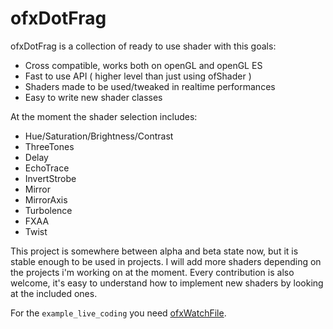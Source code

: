 ofxDotFrag
=====================================
ofxDotFrag is a collection of ready to use shader with this goals:   
- Cross compatible, works both on openGL and openGL ES
- Fast to use API ( higher level than just using ofShader )
- Shaders made to be used/tweaked in realtime performances
- Easy to write new shader classes 
   
At the moment the shader selection includes:   
- Hue/Saturation/Brightness/Contrast
- ThreeTones
- Delay
- EchoTrace
- InvertStrobe
- Mirror
- MirrorAxis
- Turbolence
- FXAA
- Twist
   
This project is somewhere between alpha and beta state now, but it is stable enough to be used in projects. I will add more shaders depending on the projects i'm working on at the moment. Every contribution is also welcome, it's easy to understand how to implement new shaders by looking at the included ones.   

For the `example_live_coding` you need [ofxWatchFile](https://github.com/nariakiiwatani/ofxWatchFile.git).
